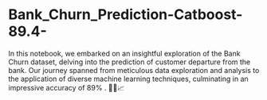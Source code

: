 # Bank_Churn_Prediction-Catboost-89.4-
In this notebook, we embarked on an insightful exploration of the Bank Churn dataset, delving into the prediction of customer departure from the bank. Our journey spanned from meticulous data exploration and analysis to the application of diverse machine learning techniques, culminating in an impressive accuracy of 89% . 🚀💬📈 
